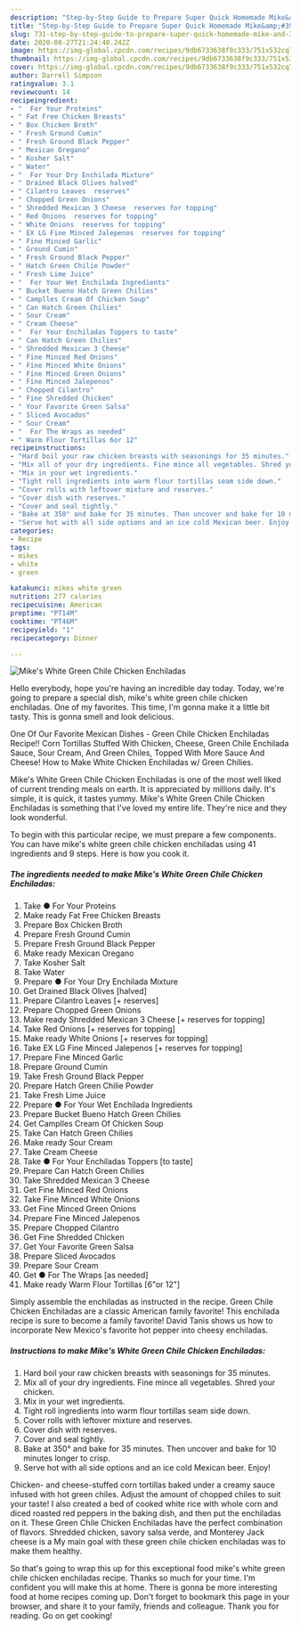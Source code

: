 ```yaml
---
description: "Step-by-Step Guide to Prepare Super Quick Homemade Mike&amp;#39;s White Green Chile Chicken Enchiladas"
title: "Step-by-Step Guide to Prepare Super Quick Homemade Mike&amp;#39;s White Green Chile Chicken Enchiladas"
slug: 731-step-by-step-guide-to-prepare-super-quick-homemade-mike-and-39-s-white-green-chile-chicken-enchiladas
date: 2020-08-27T21:24:40.242Z
image: https://img-global.cpcdn.com/recipes/9db6733638f9c333/751x532cq70/mikes-white-green-chile-chicken-enchiladas-recipe-main-photo.jpg
thumbnail: https://img-global.cpcdn.com/recipes/9db6733638f9c333/751x532cq70/mikes-white-green-chile-chicken-enchiladas-recipe-main-photo.jpg
cover: https://img-global.cpcdn.com/recipes/9db6733638f9c333/751x532cq70/mikes-white-green-chile-chicken-enchiladas-recipe-main-photo.jpg
author: Darrell Simpson
ratingvalue: 3.1
reviewcount: 14
recipeingredient:
- "  For Your Proteins"
- " Fat Free Chicken Breasts"
- " Box Chicken Broth"
- " Fresh Ground Cumin"
- " Fresh Ground Black Pepper"
- " Mexican Oregano"
- " Kosher Salt"
- " Water"
- "  For Your Dry Enchilada Mixture"
- " Drained Black Olives halved"
- " Cilantro Leaves  reserves"
- " Chopped Green Onions"
- " Shredded Mexican 3 Cheese  reserves for topping"
- " Red Onions  reserves for topping"
- " White Onions  reserves for topping"
- " EX LG Fine Minced Jalepenos  reserves for topping"
- " Fine Minced Garlic"
- " Ground Cumin"
- " Fresh Ground Black Pepper"
- " Hatch Green Chilie Powder"
- " Fresh Lime Juice"
- "  For Your Wet Enchilada Ingredients"
- " Bucket Bueno Hatch Green Chilies"
- " Camplles Cream Of Chicken Soup"
- " Can Hatch Green Chilies"
- " Sour Cream"
- " Cream Cheese"
- "  For Your Enchiladas Toppers to taste"
- " Can Hatch Green Chilies"
- " Shredded Mexican 3 Cheese"
- " Fine Minced Red Onions"
- " Fine Minced White Onions"
- " Fine Minced Green Onions"
- " Fine Minced Jalepenos"
- " Chopped Cilantro"
- " Fine Shredded Chicken"
- " Your Favorite Green Salsa"
- " Sliced Avocados"
- " Sour Cream"
- "  For The Wraps as needed"
- " Warm Flour Tortillas 6or 12"
recipeinstructions:
- "Hard boil your raw chicken breasts with seasonings for 35 minutes."
- "Mix all of your dry ingredients. Fine mince all vegetables. Shred your chicken."
- "Mix in your wet ingredients."
- "Tight roll ingredients into warm flour tortillas seam side down."
- "Cover rolls with leftover mixture and reserves."
- "Cover dish with reserves."
- "Cover and seal tightly."
- "Bake at 350° and bake for 35 minutes. Then uncover and bake for 10 minutes longer to crisp."
- "Serve hot with all side options and an ice cold Mexican beer. Enjoy!"
categories:
- Recipe
tags:
- mikes
- white
- green

katakunci: mikes white green 
nutrition: 277 calories
recipecuisine: American
preptime: "PT14M"
cooktime: "PT46M"
recipeyield: "1"
recipecategory: Dinner

---
```



![Mike&#39;s White Green Chile Chicken Enchiladas](https://img-global.cpcdn.com/recipes/9db6733638f9c333/751x532cq70/mikes-white-green-chile-chicken-enchiladas-recipe-main-photo.jpg)

Hello everybody, hope you're having an incredible day today. Today, we're going to prepare a special dish, mike&#39;s white green chile chicken enchiladas. One of my favorites. This time, I'm gonna make it a little bit tasty. This is gonna smell and look delicious.

One Of Our Favorite Mexican Dishes - Green Chile Chicken Enchiladas Recipe!! Corn Tortillas Stuffed With Chicken, Cheese, Green Chile Enchilada Sauce, Sour Cream, And Green Chiles, Topped With More Sauce And Cheese! How to Make White Chicken Enchiladas w/ Green Chilies.

Mike&#39;s White Green Chile Chicken Enchiladas is one of the most well liked of current trending meals on earth. It is appreciated by millions daily. It's simple, it is quick, it tastes yummy. Mike&#39;s White Green Chile Chicken Enchiladas is something that I've loved my entire life. They're nice and they look wonderful.


To begin with this particular recipe, we must prepare a few components. You can have mike&#39;s white green chile chicken enchiladas using 41 ingredients and 9 steps. Here is how you cook it.

<!--inarticleads1-->

##### The ingredients needed to make Mike&#39;s White Green Chile Chicken Enchiladas:

1. Take  ● For Your Proteins
1. Make ready  Fat Free Chicken Breasts
1. Prepare  Box Chicken Broth
1. Prepare  Fresh Ground Cumin
1. Prepare  Fresh Ground Black Pepper
1. Make ready  Mexican Oregano
1. Take  Kosher Salt
1. Take  Water
1. Prepare  ● For Your Dry Enchilada Mixture
1. Get  Drained Black Olives [halved]
1. Prepare  Cilantro Leaves [+ reserves]
1. Prepare  Chopped Green Onions
1. Make ready  Shredded Mexican 3 Cheese [+ reserves for topping]
1. Take  Red Onions [+ reserves for topping]
1. Make ready  White Onions [+ reserves for topping]
1. Take  EX LG Fine Minced Jalepenos [+ reserves for topping]
1. Prepare  Fine Minced Garlic
1. Prepare  Ground Cumin
1. Take  Fresh Ground Black Pepper
1. Prepare  Hatch Green Chilie Powder
1. Take  Fresh Lime Juice
1. Prepare  ● For Your Wet Enchilada Ingredients
1. Prepare  Bucket Bueno Hatch Green Chilies
1. Get  Camplles Cream Of Chicken Soup
1. Take  Can Hatch Green Chilies
1. Make ready  Sour Cream
1. Take  Cream Cheese
1. Take  ● For Your Enchiladas Toppers [to taste]
1. Prepare  Can Hatch Green Chilies
1. Take  Shredded Mexican 3 Cheese
1. Get  Fine Minced Red Onions
1. Take  Fine Minced White Onions
1. Get  Fine Minced Green Onions
1. Prepare  Fine Minced Jalepenos
1. Prepare  Chopped Cilantro
1. Get  Fine Shredded Chicken
1. Get  Your Favorite Green Salsa
1. Prepare  Sliced Avocados
1. Prepare  Sour Cream
1. Get  ● For The Wraps [as needed]
1. Make ready  Warm Flour Tortillas [6&#34;or 12&#34;]


Simply assemble the enchiladas as instructed in the recipe. Green Chile Chicken Enchiladas are a classic American family favorite! This enchilada recipe is sure to become a family favorite! David Tanis shows us how to incorporate New Mexico&#39;s favorite hot pepper into cheesy enchiladas. 

<!--inarticleads2-->

##### Instructions to make Mike&#39;s White Green Chile Chicken Enchiladas:

1. Hard boil your raw chicken breasts with seasonings for 35 minutes.
1. Mix all of your dry ingredients. Fine mince all vegetables. Shred your chicken.
1. Mix in your wet ingredients.
1. Tight roll ingredients into warm flour tortillas seam side down.
1. Cover rolls with leftover mixture and reserves.
1. Cover dish with reserves.
1. Cover and seal tightly.
1. Bake at 350° and bake for 35 minutes. Then uncover and bake for 10 minutes longer to crisp.
1. Serve hot with all side options and an ice cold Mexican beer. Enjoy!


Chicken- and cheese-stuffed corn tortillas baked under a creamy sauce infused with hot green chiles. Adjust the amount of chopped chiles to suit your taste! I also created a bed of cooked white rice with whole corn and diced roasted red peppers in the baking dish, and then put the enchiladas on it. These Green Chile Chicken Enchiladas have the perfect combination of flavors. Shredded chicken, savory salsa verde, and Monterey Jack cheese is a My main goal with these green chile chicken enchiladas was to make them healthy. 

So that's going to wrap this up for this exceptional food mike&#39;s white green chile chicken enchiladas recipe. Thanks so much for your time. I'm confident you will make this at home. There is gonna be more interesting food at home recipes coming up. Don't forget to bookmark this page in your browser, and share it to your family, friends and colleague. Thank you for reading. Go on get cooking!
